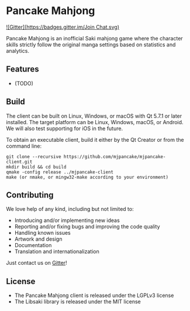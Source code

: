 # Pancake Mahjong

[![Gitter](https://badges.gitter.im/Join Chat.svg)](https://gitter.im/mjpancake)

Pancake Mahjong is an inofficial Saki mahjong game
where the character skills strictly follow the original
manga settings based on statistics and analytics.

## Features

- (TODO)

## Build

The client can be built on Linux, Windows, or macOS with
Qt 5.7.1 or later installed.
The target platform can be Linux, Windows, macOS, or Android. 
We will also test supporting for iOS in the future.

To obtain an executable client, build it either by the Qt Creator or from the command line:

```
git clone --recursive https://github.com/mjpancake/mjpancake-client.git
mkdir build && cd build
qmake -config release ../mjpancake-client
make (or nmake, or mingw32-make according to your environment)
```

## Contributing

We love help of any kind, including but not limited to:

- Introducing and/or implementing new ideas
- Reporting and/or fixing bugs and improving the code quality
- Handling known issues
- Artwork and design
- Documentation
- Translation and internationalization

Just contact us on [Gitter](https://gitter.im/mjpancake)!

## License

- The Pancake Mahjong client is released under the LGPLv3 license
- The Libsaki library is released under the MIT license


